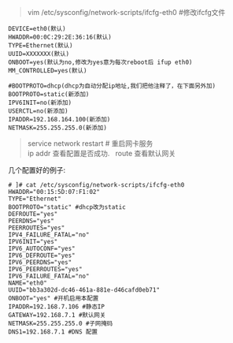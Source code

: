 

>vim /etc/sysconfig/network-scripts/ifcfg-eth0 #修改ifcfg文件
```
DEVICE=eth0(默认)
HWADDR=00:0C:29:2E:36:16(默认)
TYPE=Ethernet(默认)
UUID=XXXXXXX(默认)
ONBOOT=yes(默认为no,修改为yes意为每次reboot后 ifup eth0)
MM_CONTROLLED=yes(默认)

#BOOTPROTO=dhcp(dhcp为自动分配ip地址,我们把他注释了，在下面另外加)
BOOTPROTO=static(新添加)
IPV6INIT=no(新添加)
USERCTL=no(新添加)
IPADDR=192.168.164.100(新添加)
NETMASK=255.255.255.0(新添加)
```

>service network restart # 重启网卡服务  
ip addr 查看配置是否成功.  
route 查看默认网关

几个配置好的例子:
```
# ]# cat /etc/sysconfig/network-scripts/ifcfg-eth0  
HWADDR="00:15:5D:07:F1:02"  
TYPE="Ethernet"  
BOOTPROTO="static" #dhcp改为static   
DEFROUTE="yes"  
PEERDNS="yes"  
PEERROUTES="yes"  
IPV4_FAILURE_FATAL="no"  
IPV6INIT="yes"  
IPV6_AUTOCONF="yes"  
IPV6_DEFROUTE="yes"  
IPV6_PEERDNS="yes"  
IPV6_PEERROUTES="yes"  
IPV6_FAILURE_FATAL="no"  
NAME="eth0"  
UUID="bb3a302d-dc46-461a-881e-d46cafd0eb71"  
ONBOOT="yes" #开机启用本配置  
IPADDR=192.168.7.106 #静态IP  
GATEWAY=192.168.7.1 #默认网关  
NETMASK=255.255.255.0 #子网掩码  
DNS1=192.168.7.1 #DNS 配置  
```
